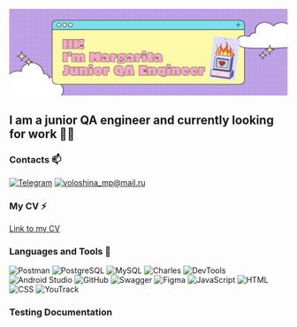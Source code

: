 ![Header](https://github.com/MCVoloshina/mcvoloshina/blob/main/assets/header.png)

## I am a junior QA engineer and currently looking for work 🌱✨
### Contacts 📫
[![Telegram](https://img.shields.io/badge/-Telegram-BD9FE6?style=for-the-badge&logo=telegram)](https://t.me/voloshich)
[![voloshina_mp@mail.ru](https://img.shields.io/badge/-voloshina_mp@mail.ru-BD9FE6?style=for-the-badge&logo=mail)](mailto:voloshina_mp@mail.ru)

### My CV ⚡
<a href="https://drive.google.com/file/d/13coAB5zqSXEofF_LJYTz5u-4lfeFGjVh/view?usp=sharing">Link to my CV</a>

### Languages and Tools 🔭
![Postman](https://img.shields.io/badge/-Postman-BD9FE6?style=for-the-badge&logo=postman)
![PostgreSQL](https://img.shields.io/badge/-PostgreSQL-BD9FE6?style=for-the-badge&logo=PostgreSQL)
![MySQL](https://img.shields.io/badge/-MySQL-BD9FE6?style=for-the-badge&logo=MySQL)
![Charles](https://img.shields.io/badge/-Charles-BD9FE6?style=for-the-badge&logo=Charles)
![DevTools](https://img.shields.io/badge/-DevTools-BD9FE6?style=for-the-badge&logo=googlechrome)
![Android Studio](https://img.shields.io/badge/-AndroidStudio-BD9FE6?style=for-the-badge&logo=AndroidStudio)
![GitHub](https://img.shields.io/badge/-GitHub-BD9FE6?style=for-the-badge&logo=GitHub)
![Swagger](https://img.shields.io/badge/-Swagger-BD9FE6?style=for-the-badge&logo=Swagger)
![Figma](https://img.shields.io/badge/-Figma-BD9FE6?style=for-the-badge&logo=Figma&logoColor=59D1FC)
![JavaScript](https://img.shields.io/badge/-JavaScript-BD9FE6?style=for-the-badge&logo=JavaScript)
![HTML](https://img.shields.io/badge/-HTML-BD9FE6?style=for-the-badge&logo=HTML)
![CSS](https://img.shields.io/badge/-CSS-BD9FE6?style=for-the-badge&logo=CSS)
![YouTrack](https://img.shields.io/badge/-YouTrack-BD9FE6?style=for-the-badge&logo=YouTrack)

### Testing Documentation
